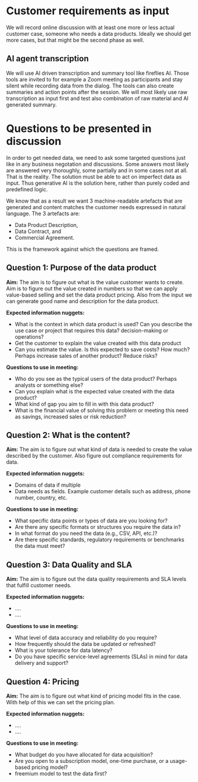 # Customer requirements as input

We will record online discussion with at least one more or less actual customer case, someone who needs a data products. Ideally we should get more cases, but that might be the second phase as well. 

## AI agent transcription

We will use AI driven transcription and summary tool like fireflies AI. Those tools are invited to for example a Zoom meeting as participants and stay silent while recording data from the dialog. The tools can also create summaries and action points after the session. We will most likely use raw transcription as input first and test also combination of raw material and AI generated summary. 

# Questions to be presented in discussion

In order to get needed data, we need to ask some targeted questions just like in any business negotation and discussions. Some answers most likely are answered very thoroughly, some partially and in some cases not at all. That is the reality. The solution must be able to act on imperfect data as input. Thus generative AI is the solution here, rather than purely coded and predefined logic. 

We know that as a result we want 3 machine-readable artefacts that are generated and content matches the customer needs expressed in natural language. The 3 artefacts are: 

- Data Product Description, 
- Data Contract, and 
- Commercial Agreement. 

This is the framework against which the questions are framed. 

## Question 1: Purpose of the data product

**Aim:**  The aim is to figure out what is the value customer wants to create. Aim is to figure out the value created in numbers so that we can apply value-based selling and set the data product pricing. Also from the input we can generate good name and description for the data product.  

**Expected information nuggets:**

- What is the context in which data product is used? Can you describe the use case or project that requires this data? decision-making or operations?
- Get the customer to explain the value created with this data product
- Can you estimate the value. Is this expected to save costs? How much? Perhaps increase sales of another product? Reduce risks? 

**Questions to use in meeting:**

- Who do you see as the typical users of the data product? Perhaps analysts or something else? 
- Can you explain what is the expected value created with the data product? 
- What kind of gap you aim to fill in with this data product? 
- What is the financial value of solving this problem or meeting this need as savings, increased sales or risk reduction? 

## Question 2: What is the content? 

**Aim:** The aim is to figure out what kind of data is needed to create the value described by the customer. Also figure out compliance requirements for data.  

**Expected information nuggets:**

- Domains of data if multiple
- Data needs as fields. Example customer details such as address, phone number, country, etc. 

**Questions to use in meeting:**

- What specific data points or types of data are you looking for?
- Are there any specific formats or structures you require the data in?
- In what format do you need the data (e.g., CSV, API, etc.)?
- Are there specific standards, regulatory requirements or benchmarks the data must meet?

## Question 3: Data Quality and SLA

**Aim:**  The aim is to figure out the data quality requirements and SLA levels that fulfill customer needs. 

**Expected information nuggets:**

- ....
- ....

**Questions to use in meeting:**

- What level of data accuracy and reliability do you require?
- How frequently should the data be updated or refreshed?
- What is your tolerance for data latency?
- Do you have specific service-level agreements (SLAs) in mind for data delivery and support?

## Question 4: Pricing

**Aim:**  The aim is to figure out what kind of pricing model fits in the case. With help of this we can set the pricing plan.  

**Expected information nuggets:**

- ....
- ....

**Questions to use in meeting:**

- What budget do you have allocated for data acquisition?
- Are you open to a subscription model, one-time purchase, or a usage-based pricing model?
- freemium model to test the data first?
